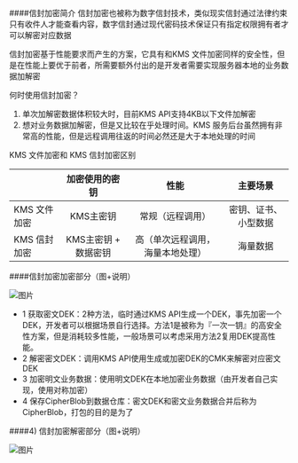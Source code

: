 ####信封加密简介
信封加密也被称为数字信封技术，类似现实信封通过法律约束只有收件人才能查看内容，数字信封通过现代密码技术保证只有指定权限拥有者才可以解密对应数据

信封加密基于性能要求而产生的方案，它具有和KMS 文件加密同样的安全性，但是在性能上要优于前者，所需要额外付出的是开发者需要实现服务器本地的业务数据加解密

何时使用信封加密？

1. 单次加解密数据体积较大时，目前KMS API支持4KB以下文件加解密
2. 想对业务数据加解密，但是又比较在乎处理时间。KMS 服务后台虽然拥有非常高的性能，但是远程调用往返的时间必然还是大于本地处理的时间

KMS 文件加密和 KMS 信封加密区别

|| 加密使用的密钥 | 性能 | 主要场景
|-|:-:|:-:|:-:|
|KMS 文件加密|KMS主密钥| 常规（远程调用） | 密钥、证书、小型数据 |
|KMS 信封加密|KMS主密钥 + 数据密钥| 高（单次远程调用，海量本地处理） | 海量数据 |


####信封加密加密部分（图+说明）

![图片](./img/kms_wiki_xfjm_1.png)

* 1 获取密文DEK：2种方法，临时通过KMS API生成一个DEK，事先加密一个DEK，开发者可以根据场景自行选择。方法1是被称为『一次一钥』的高安全性方案，但是消耗较多性能，一般场景可以考虑采用方法2复用DEK提高性能。
* 2 解密密文DEK：调用KMS API使用生成或加密DEK的CMK来解密对应密文DEK
* 3 加密明文业务数据：使用明文DEK在本地加密业务数据（由开发者自己实现，使用对称加密）
* 4 保存CipherBlob到数据仓库：密文DEK和密文业务数据合并后称为CipherBlob，打包的目的是为了


####4) 信封加密解密部分（图+说明）

![图片](./img/kms_wiki_xfjm_2.png)
